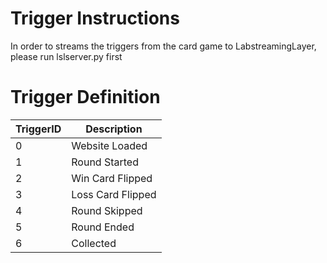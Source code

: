 # Trigger Instructions

In order to streams the triggers from the card game to LabstreamingLayer, please run lslserver.py first



# Trigger Definition

| TriggerID | Description    |  
|---|---|
| 0 | Website Loaded |  
| 1 | Round Started |
| 2 | Win Card Flipped |
| 3 | Loss Card Flipped |
| 4 | Round Skipped|
| 5 | Round Ended |
| 6 | Collected